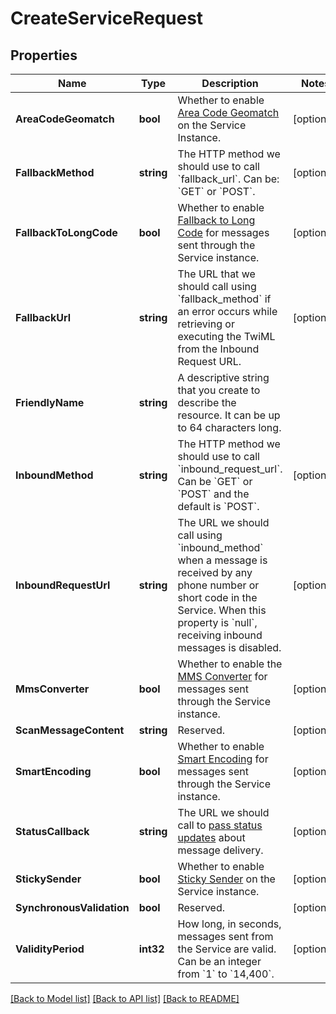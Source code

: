 # CreateServiceRequest

## Properties

Name | Type | Description | Notes
------------ | ------------- | ------------- | -------------
**AreaCodeGeomatch** | **bool** | Whether to enable [Area Code Geomatch](https://www.twilio.com/docs/sms/services#area-code-geomatch) on the Service Instance. | [optional] 
**FallbackMethod** | **string** | The HTTP method we should use to call &#x60;fallback_url&#x60;. Can be: &#x60;GET&#x60; or &#x60;POST&#x60;. | [optional] 
**FallbackToLongCode** | **bool** | Whether to enable [Fallback to Long Code](https://www.twilio.com/docs/sms/services#fallback-to-long-code) for messages sent through the Service instance. | [optional] 
**FallbackUrl** | **string** | The URL that we should call using &#x60;fallback_method&#x60; if an error occurs while retrieving or executing the TwiML from the Inbound Request URL. | [optional] 
**FriendlyName** | **string** | A descriptive string that you create to describe the resource. It can be up to 64 characters long. | 
**InboundMethod** | **string** | The HTTP method we should use to call &#x60;inbound_request_url&#x60;. Can be &#x60;GET&#x60; or &#x60;POST&#x60; and the default is &#x60;POST&#x60;. | [optional] 
**InboundRequestUrl** | **string** | The URL we should call using &#x60;inbound_method&#x60; when a message is received by any phone number or short code in the Service. When this property is &#x60;null&#x60;, receiving inbound messages is disabled. | [optional] 
**MmsConverter** | **bool** | Whether to enable the [MMS Converter](https://www.twilio.com/docs/sms/services#mms-converter) for messages sent through the Service instance. | [optional] 
**ScanMessageContent** | **string** | Reserved. | [optional] 
**SmartEncoding** | **bool** | Whether to enable [Smart Encoding](https://www.twilio.com/docs/sms/services#smart-encoding) for messages sent through the Service instance. | [optional] 
**StatusCallback** | **string** | The URL we should call to [pass status updates](https://www.twilio.com/docs/sms/api/message-resource#message-status-values) about message delivery. | [optional] 
**StickySender** | **bool** | Whether to enable [Sticky Sender](https://www.twilio.com/docs/sms/services#sticky-sender) on the Service instance. | [optional] 
**SynchronousValidation** | **bool** | Reserved. | [optional] 
**ValidityPeriod** | **int32** | How long, in seconds, messages sent from the Service are valid. Can be an integer from &#x60;1&#x60; to &#x60;14,400&#x60;. | [optional] 

[[Back to Model list]](../README.md#documentation-for-models) [[Back to API list]](../README.md#documentation-for-api-endpoints) [[Back to README]](../README.md)


